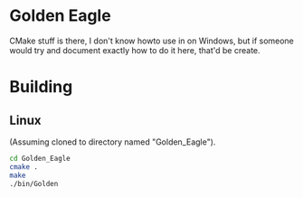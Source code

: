 Golden Eagle
============

CMake stuff is there, I don't know howto use in on Windows, but if someone would try and document exactly how to do it here, that'd be create.

Building
========

Linux
-----

(Assuming cloned to directory named "Golden_Eagle").

```bash
cd Golden_Eagle
cmake .
make
./bin/Golden

```
